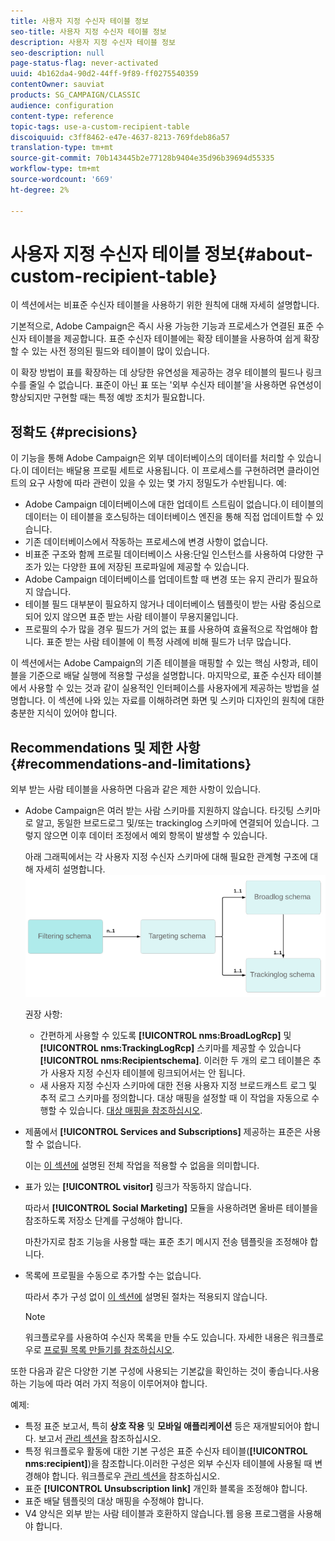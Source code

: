 ```yaml
---
title: 사용자 지정 수신자 테이블 정보
seo-title: 사용자 지정 수신자 테이블 정보
description: 사용자 지정 수신자 테이블 정보
seo-description: null
page-status-flag: never-activated
uuid: 4b162da4-90d2-44ff-9f89-ff0275540359
contentOwner: sauviat
products: SG_CAMPAIGN/CLASSIC
audience: configuration
content-type: reference
topic-tags: use-a-custom-recipient-table
discoiquuid: c3ff8462-e47e-4637-8213-769fdeb86a57
translation-type: tm+mt
source-git-commit: 70b143445b2e77128b9404e35d96b39694d55335
workflow-type: tm+mt
source-wordcount: '669'
ht-degree: 2%

---
```



# 사용자 지정 수신자 테이블 정보{#about-custom-recipient-table}

이 섹션에서는 비표준 수신자 테이블을 사용하기 위한 원칙에 대해 자세히 설명합니다.

기본적으로, Adobe Campaign은 즉시 사용 가능한 기능과 프로세스가 연결된 표준 수신자 테이블을 제공합니다. 표준 수신자 테이블에는 확장 테이블을 사용하여 쉽게 확장할 수 있는 사전 정의된 필드와 테이블이 많이 있습니다.

이 확장 방법이 표를 확장하는 데 상당한 유연성을 제공하는 경우 테이블의 필드나 링크 수를 줄일 수 없습니다. 표준이 아닌 표 또는 &#39;외부 수신자 테이블&#39;을 사용하면 유연성이 향상되지만 구현할 때는 특정 예방 조치가 필요합니다.

## 정확도 {#precisions}

이 기능을 통해 Adobe Campaign은 외부 데이터베이스의 데이터를 처리할 수 있습니다.이 데이터는 배달용 프로필 세트로 사용됩니다. 이 프로세스를 구현하려면 클라이언트의 요구 사항에 따라 관련이 있을 수 있는 몇 가지 정밀도가 수반됩니다. 예:

* Adobe Campaign 데이터베이스에 대한 업데이트 스트림이 없습니다.이 테이블의 데이터는 이 테이블을 호스팅하는 데이터베이스 엔진을 통해 직접 업데이트할 수 있습니다.
* 기존 데이터베이스에서 작동하는 프로세스에 변경 사항이 없습니다.
* 비표준 구조와 함께 프로필 데이터베이스 사용:단일 인스턴스를 사용하여 다양한 구조가 있는 다양한 표에 저장된 프로파일에 제공할 수 있습니다.
* Adobe Campaign 데이터베이스를 업데이트할 때 변경 또는 유지 관리가 필요하지 않습니다.
* 테이블 필드 대부분이 필요하지 않거나 데이터베이스 템플릿이 받는 사람 중심으로 되어 있지 않으면 표준 받는 사람 테이블이 무용지물입니다.
* 프로필의 수가 많을 경우 필드가 거의 없는 표를 사용하여 효율적으로 작업해야 합니다. 표준 받는 사람 테이블에 이 특정 사례에 비해 필드가 너무 많습니다.

이 섹션에서는 Adobe Campaign의 기존 테이블을 매핑할 수 있는 핵심 사항과, 테이블을 기준으로 배달 실행에 적용할 구성을 설명합니다. 마지막으로, 표준 수신자 테이블에서 사용할 수 있는 것과 같이 실용적인 인터페이스를 사용자에게 제공하는 방법을 설명합니다. 이 섹션에 나와 있는 자료를 이해하려면 화면 및 스키마 디자인의 원칙에 대한 충분한 지식이 있어야 합니다.

## Recommendations 및 제한 사항 {#recommendations-and-limitations}

외부 받는 사람 테이블을 사용하면 다음과 같은 제한 사항이 있습니다.

* Adobe Campaign은 여러 받는 사람 스키마를 지원하지 않습니다. 타깃팅 스키마로 알고, 동일한 브로드로그 및/또는 trackinglog 스키마에 연결되어 있습니다. 그렇지 않으면 이후 데이터 조정에서 예외 항목이 발생할 수 있습니다.

   아래 그래픽에서는 각 사용자 지정 수신자 스키마에 대해 필요한 관계형 구조에 대해 자세히 설명합니다.
   ![](assets/custom_recipient_limitation.png)

   권장 사항:

   * 간편하게 사용할 수 있도록 **[!UICONTROL nms:BroadLogRcp]** 및 **[!UICONTROL nms:TrackingLogRcp]** 스키마를 제공할 수 있습니다 **[!UICONTROL nms:Recipientschema]**. 이러한 두 개의 로그 테이블은 추가 사용자 지정 수신자 테이블에 링크되어서는 안 됩니다.
   * 새 사용자 지정 수신자 스키마에 대한 전용 사용자 지정 브로드캐스트 로그 및 추적 로그 스키마를 정의합니다. 대상 매핑을 설정할 때 이 작업을 자동으로 수행할 수 있습니다. [대상 매핑을 참조하십시오](../../configuration/using/target-mapping.md).

* 제품에서 **[!UICONTROL Services and Subscriptions]** 제공하는 표준은 사용할 수 없습니다.

   이는 [이 섹션에](../../delivery/using/managing-subscriptions.md) 설명된 전체 작업을 적용할 수 없음을 의미합니다.

* 표가 있는 **[!UICONTROL visitor]** 링크가 작동하지 않습니다.

   따라서 **[!UICONTROL Social Marketing]** 모듈을 사용하려면 올바른 테이블을 참조하도록 저장소 단계를 구성해야 합니다.

   마찬가지로 참조 기능을 사용할 때는 표준 초기 메시지 전송 템플릿을 조정해야 합니다.

* 목록에 프로필을 수동으로 추가할 수는 없습니다.

   따라서 추가 구성 없이 [이 섹션에](../../platform/using/creating-and-managing-lists.md) 설명된 절차는 적용되지 않습니다.

   >[!NOTE]
   >
   >워크플로우를 사용하여 수신자 목록을 만들 수도 있습니다. 자세한 내용은 워크플로우로 [프로필 목록 만들기를 참조하십시오](../../configuration/using/creating-a-profile-list-with-a-workflow.md).

또한 다음과 같은 다양한 기본 구성에 사용되는 기본값을 확인하는 것이 좋습니다.사용하는 기능에 따라 여러 가지 적응이 이루어져야 합니다.

예제:

* 특정 표준 보고서, 특히 **상호 작용** 및 **모바일 애플리케이션** 등은 재개발되어야 합니다. 보고서 [관리 섹션을](../../configuration/using/managing-reports.md) 참조하십시오.
* 특정 워크플로우 활동에 대한 기본 구성은 표준 수신자 테이블(**[!UICONTROL nms:recipient]**)을 참조합니다.이러한 구성은 외부 수신자 테이블에 사용될 때 변경해야 합니다. 워크플로우 [관리 섹션을](../../configuration/using/managing-workflows.md) 참조하십시오.
* 표준 **[!UICONTROL Unsubscription link]** 개인화 블록을 조정해야 합니다.
* 표준 배달 템플릿의 대상 매핑을 수정해야 합니다.
* V4 양식은 외부 받는 사람 테이블과 호환하지 않습니다.웹 응용 프로그램을 사용해야 합니다.

